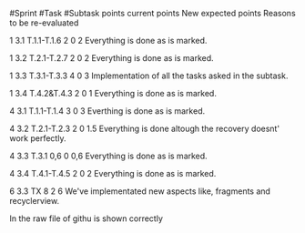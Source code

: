 #Sprint     #Task     #Subtask          points     current points       New expected points       Reasons to be re-evaluated
     
1           3.1       T.1.1-T.1.6       2          0                    2                         Everything is done as is marked.

1           3.2       T.2.1-T.2.7       2          0                    2                         Everything is done as is marked.

1           3.3       T.3.1-T.3.3       4          0                    3                         Implementation of all the tasks asked in the subtask.

1           3.4       T.4.2&T.4.3       2          0                    1                         Everything is done as is marked.

4           3.1       T.1.1-T.1.4       3          0                    3                         Everthing is done as is marked.

4           3.2       T.2.1-T.2.3       2          0                    1.5                       Everything is done altough the recovery doesnt' work perfectly.

4           3.3       T.3.1             0,6        0                    0,6                       Everything is done as is marked.

4           3.4       T.4.1-T.4.5       2          0                    2                         Everything is done as is marked.

6           3.3       TX                8          2                    6                         We've implementated new aspects like, fragments and recyclerview.      


In the raw file of githu is shown correctly